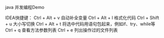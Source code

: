 java 并发编程Demo

IDEA快捷键：
Ctrl + Alt + v  自动补全变量
Ctrl + Alt + l  格式化代码
Ctrl + Shift + u 大小写切换
Ctrl + Alt + t 将选中代码用语句包起来，例如if、try、while等
Ctrl + q 查看方法参数列表
Ctrl + e 列出操作过的文件列表
